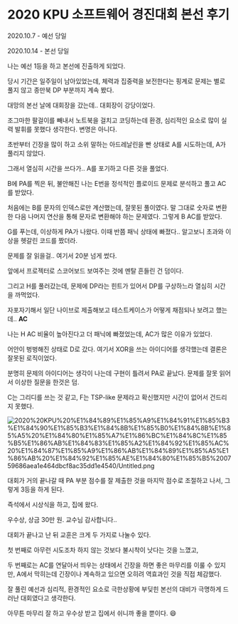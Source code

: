 # 2020 KPU 소프트웨어 경진대회 본선 후기

2020.10.7 - 예선 당일

2020.10.14 - 본선 당일

나는 예선 1등을 하고 본선에 진출하게 되었다.

당시 기간은 일주일이 남아있었는데, 체력과 집중력을 보전한다는 핑계로 문제는 별로 풀지 않고 종만북 DP 부분까지 계속 봤다.

대망의 본선 날에 대회장을 갔는데.. 대회장이 강당이었다.

조그마한 팔걸이를 빼내서 노트북을 걸치고 코딩하는데 환경, 심리적인 요소로 많이 실력 발휘를 못했다 생각한다. 변명은 아니다.

초반부터 긴장을 많이 하고 소위 말하는 아드레날린을 빤 상태로 A를 시도하는데, A가 풀리지 않았다.

그래서 열심히 시간을 쓰다가.. A를 포기하고 다른 것을 풀었다.

B에 PA를 찍은 뒤, 불안해진 나는 E번을 정석적인 플로이드 문제로 분석하고 풀고 AC를 받았다.

처음에는 B를 문자의 인덱스로만 계산했는데, 잘못된 풀이였다. 말 그대로 숫자로 변환한 다음 나머지 연산을 통해 문자로 변환해야 하는 문제였다. 그렇게 B AC를 받았다.

G를 푸는데, 이상하게 PA가 나왔다. 이때 반쯤 패닉 상태에 빠졌다.. 알고보니 초과와 이상을 헷갈린 코드를 짰더라.

문제를 잘 읽을걸.. 여기서 20분 넘게 썼다.

앞에서 프로젝터로 스코어보드 보여주는 것에 멘탈 흔들린 건 덤이다.

그리고 H를 풀러갔는데, 문제에 DP라는 힌트가 있어서 DP를 구상하느라 열심히 시간을 까먹었다.

자포자기해서 일단 나이브로 제출해보고 테스트케이스가 어떻게 채점되나 보려고 했는데.. **AC**

나는 H AC 비율이 높아진다고 더 패닉에 빠졌었는데, AC가 많은 이유가 있었다.

어안이 벙벙해진 상태로 D로 갔다. 여기서 XOR을 쓰는 아이디어를 생각했는데 결론은 잘못된 로직이었다.

분명히 문제의 아이디어는 생각이 나는데 구현이 틀려서 PA로 끝났다. 문제를 잘못 읽어서 이상한 질문을 한것은 덤.

C는 그리디를 쓰는 것 같고, F는 TSP-like 문제라고 확신했지만 시간이 없어서 건드리지 못했다.

![2020%20KPU%20%E1%84%89%E1%85%A9%E1%84%91%E1%85%B3%E1%84%90%E1%85%B3%E1%84%8B%E1%85%B0%E1%84%8B%E1%85%A5%20%E1%84%80%E1%85%A7%E1%86%BC%E1%84%8C%E1%85%B5%E1%86%AB%E1%84%83%E1%85%A2%E1%84%92%E1%85%AC%20%E1%84%87%E1%85%A9%E1%86%AB%E1%84%89%E1%85%A5%E1%86%AB%20%E1%84%92%E1%85%AE%E1%84%80%E1%85%B5%200759686aea1e464dbcf8ac35dd1e4540/Untitled.png](2020%20KPU%20%E1%84%89%E1%85%A9%E1%84%91%E1%85%B3%E1%84%90%E1%85%B3%E1%84%8B%E1%85%B0%E1%84%8B%E1%85%A5%20%E1%84%80%E1%85%A7%E1%86%BC%E1%84%8C%E1%85%B5%E1%86%AB%E1%84%83%E1%85%A2%E1%84%92%E1%85%AC%20%E1%84%87%E1%85%A9%E1%86%AB%E1%84%89%E1%85%A5%E1%86%AB%20%E1%84%92%E1%85%AE%E1%84%80%E1%85%B5%200759686aea1e464dbcf8ac35dd1e4540/Untitled.png)

대회가 거의 끝나갈 때 PA 부분 점수를 잘 제출한 것을 마지막 점수로 조절하고 나서, 그렇게 3등을 하게 된다.

즉석에서 시상식을 하고, 집에 왔다.

우수상, 상금 30만 원. 교수님 감사합니다..

대회가 끝나고 난 뒤 교훈은 크게 두 가지로 나눌수 있다.

첫 번째로 아무런 시도조차 하지 않는 것보다 불시착이 낫다는 것을 느꼈고,

두 번째로는 AC를 연달아서 띄우는 상태에서 긴장을 하면 좋은 마무리를 이룰 수 있지만, A에서 막히는데 긴장이나 계속하고 있으면 오히려 역효과인 것을 직접 체감했다.

잘 풀린 예선과 심리적, 환경적인 요소로 극한상황에 부딪힌 본선의 대비가 극명하게 드러난 대회였다고 생각한다.

아무튼 마무리 잘 하고 우수상 받고 집에서 쉬니까 좋을 뿐이다. 😄